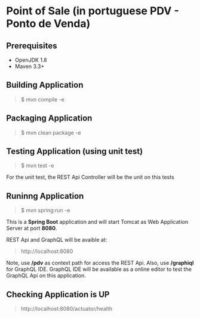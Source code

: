 # Point of Sale (in portuguese PDV - Ponto de Venda)

## Prerequisites

- OpenJDK 1.8
- Maven 3.3+

## Building Application

> $ mvn compile -e

## Packaging Application

> $ mvn clean package -e

## Testing Application (using unit test)

> $ mvn test -e

For the unit test, the REST Api Controller will be the unit on this tests

## Runinng Application

> $ mvn spring:run -e

This is a **Spring Boot** application and will start Tomcat as Web Application Server at port **8080**.

REST Api and GraphQL will be avaible at:

> http://localhost:8080

Note, use **/pdv** as context path for access the REST Api. Also, use **/graphiql** for GraphQL IDE. GraphQL IDE will be available 
as a online editor to test the GraphQL Api on this application.

## Checking Application is UP

> http://localhost:8080/actuator/health
